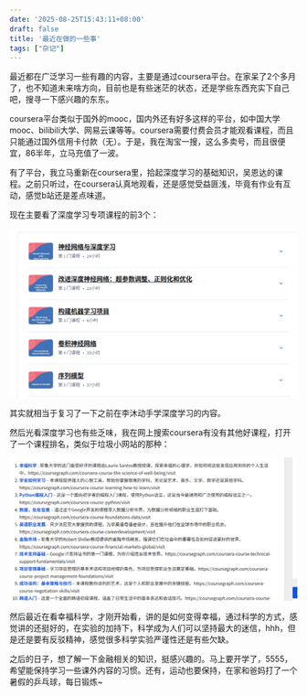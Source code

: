 ```yaml
---
date: '2025-08-25T15:43:11+08:00'
draft: false
title: '最近在做的一些事'
tags: ["杂记"]
---
```


最近都在广泛学习一些有趣的内容，主要是通过coursera平台。在家呆了2个多月了，也不知道未来啥方向，目前也是有些迷茫的状态，还是学些东西充实下自己吧，搜寻一下感兴趣的东东。

coursera平台类似于国外的mooc，国内外还有好多这样的平台，如中国大学mooc、bilibili大学、网易云课等等。coursera需要付费会员才能观看课程，而且只能通过国外信用卡付款（无）。于是，我在淘宝一搜，这么多卖号，而且很便宜，86半年，立马充值了一波。

有了平台，我立马重新在coursera里，拾起深度学习的基础知识，吴恩达的课程。之前只听过，在coursera认真地观看，还是感觉受益匪浅，毕竟有作业有互动，感觉b站还是差点味道。

现在主要看了深度学习专项课程的前3个：

![233](image-20250825155253827.png)

其实就相当于复习了一下之前在李沐动手学深度学习的内容。

然后光看深度学习也有些乏味，我在网上搜索coursera有没有其他好课程，打开了一个课程排名，类似于垃圾小网站的那种：

![2333](image-20250825155452140.png)

然后最近在看幸福科学，才刚开始看，讲的是如何变得幸福，通过科学的方式，感觉讲的还挺好的，在实验的加持下，科学成为人们可以坚持最大的迷信，hhh，但是还是要有反驳精神，感觉很多科学实验严谨性还是有些欠缺。

之后的日子，想了解一下金融相关的知识，挺感兴趣的。马上要开学了，5555，希望能保持学习一些课外内容的习惯。还有，运动也要保持，在家和爸妈打了一个暑假的乒乓球，每日锻炼~

